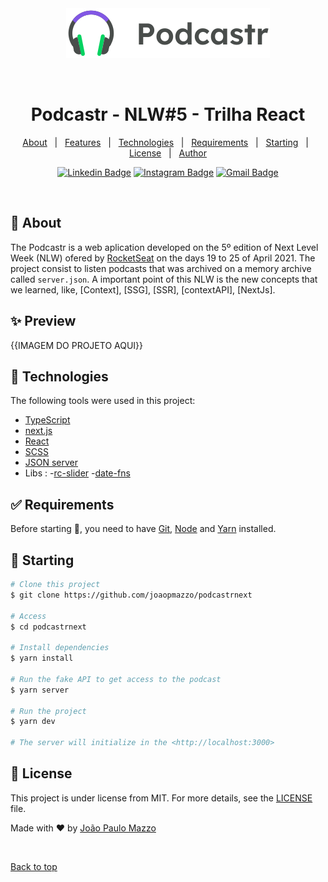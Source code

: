 <div align="center" id="top"> 
  <img src="public/logo.svg" alt="Podcastrnext" />

  &#xa0;

  <!-- <a href="https://podcastrnext.netlify.app">Demo</a> -->
</div>

<h1 align="center">Podcastr - NLW#5 - Trilha React</h1>

<p align="center">
  <a href="#dart-about">About</a> &#xa0; | &#xa0; 
  <a href="#sparkles-features">Features</a> &#xa0; | &#xa0;
  <a href="#rocket-technologies">Technologies</a> &#xa0; | &#xa0;
  <a href="#white_check_mark-requirements">Requirements</a> &#xa0; | &#xa0;
  <a href="#checkered_flag-starting">Starting</a> &#xa0; | &#xa0;
  <a href="#memo-license">License</a> &#xa0; | &#xa0;
  <a href="https://github.com/joaopmazzo" target="_blank">Author</a>
</p>

<div align="center">

  [![Linkedin Badge](https://img.shields.io/badge/-zemazzo-blue?style=flat-square&logo=Linkedin&logoColor=white&link=https://www.linkedin.com/in/jo%C3%A3o-paulo-mazzo-2ab6b21b7/)](https://www.linkedin.com/in/jo%C3%A3o-paulo-mazzo-2ab6b21b7/) [![Instagram Badge](https://img.shields.io/badge/-jp.mazzo-purple?style=flat-square&logo=instagram&logoColor=white&link=https://www.instagram.com/jp.mazzo/)](https://www.instagram.com/jp.mazzo/) [![Gmail Badge](https://img.shields.io/badge/-mazzojp@gmail.com-c14438?style=flat-square&logo=Gmail&logoColor=white&link=mailto:mazzojp@gmail.com)](mailto:mazzojp@gmail.com)

</div>

<!-- Status -->

<!-- <h4 align="center"> 
	🚧  Podcastrnext 🚀 Under construction...  🚧
</h4> 

<hr> -->

<br>

## :dart: About ##

The Podcastr is a web aplication developed on the 5º edition of Next Level Week (NLW) ofered by [RocketSeat](https://rocketseat.com.br/) on the days 19 to 25 of April 2021.
The project consist to listen podcasts that was archived on a memory archive called ```server.json```.
A important point of this NLW is the new concepts that we learned, like, [Context], [SSG], [SSR], [contextAPI], [NextJs].

## :sparkles: Preview ##

{{IMAGEM DO PROJETO AQUI}}

## :rocket: Technologies ##

The following tools were used in this project:

- [TypeScript](https://www.typescriptlang.org/)
- [next.js](https://nextjs.org/)
- [React](https://pt-br.reactjs.org/)
- [SCSS](https://sass-lang.com/)
- [JSON server](https://github.com/joaopmazzo/NLW-5/tree/main/podcastrnext#rocket-technologies)
- Libs :
  -[rc-slider](https://www.npmjs.com/package/rc-slider)
  -[date-fns](https://date-fns.org/)

## :white_check_mark: Requirements ##

Before starting :checkered_flag:, you need to have [Git](https://git-scm.com), [Node](https://nodejs.org/en/) and [Yarn](https://yarnpkg.com/) installed.


## :checkered_flag: Starting ##

```bash
# Clone this project
$ git clone https://github.com/joaopmazzo/podcastrnext

# Access
$ cd podcastrnext

# Install dependencies
$ yarn install

# Run the fake API to get access to the podcast
$ yarn server

# Run the project
$ yarn dev

# The server will initialize in the <http://localhost:3000>
```

## :memo: License ##

This project is under license from MIT. For more details, see the [LICENSE](LICENSE.md) file.


Made with :heart: by <a href="https://github.com/joaopmazzo" target="_blank">João Paulo Mazzo</a>

&#xa0;

<a href="#top">Back to top</a>
